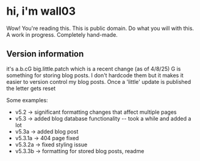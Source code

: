 # hi, i'm wall03

Wow! You're reading this. This is public domain. Do what you will with this. A work in progress. Completely hand-made.

## Version information
it's a.b.cG big.little.patch which is a recent change (as of 4/8/25)
G is something for storing blog posts. I don't hardcode them but it makes it easier to version control my blog posts. Once a 'little' update is published the letter gets reset

Some examples:
* v5.2 -> significant formatting changes that affect multiple pages
* v5.3 -> added blog database functionality -- took a while and added a lot
* v5.3a -> added blog post
* v5.3.1a -> 404 page fixed
* v5.3.2a -> fixed styling issue
* v5.3.3b -> formatting for stored blog posts, readme